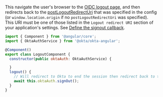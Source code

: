 This navigate the user's browser to the [OIDC logout page](/docs/reference/api/oidc/#logout), and then redirects back to the [postLogoutRedirectUri](https://github.com/okta/okta-auth-js#postlogoutredirecturi) that was specified in the config (or `window.location.origin` if no `postLogoutRedirectUri` was specified). This URI must be one of those listed in the `Logout redirect URI` section of your application's settings. See [Define the signout callback](/docs/guides/sign-users-out/define-signout-callback/).

```javascript
import { Component } from '@angular/core';
import { OktaAuthService } from '@okta/okta-angular';

@Component()
export class LogoutComponent {
  constructor(public oktaAuth: OktaAuthService) {

  }
  logout() {
    // Will redirect to Okta to end the session then redirect back to the configured `postLogoutRedirectUri`
    await this.oktaAuth.signOut();
  }
}
```
